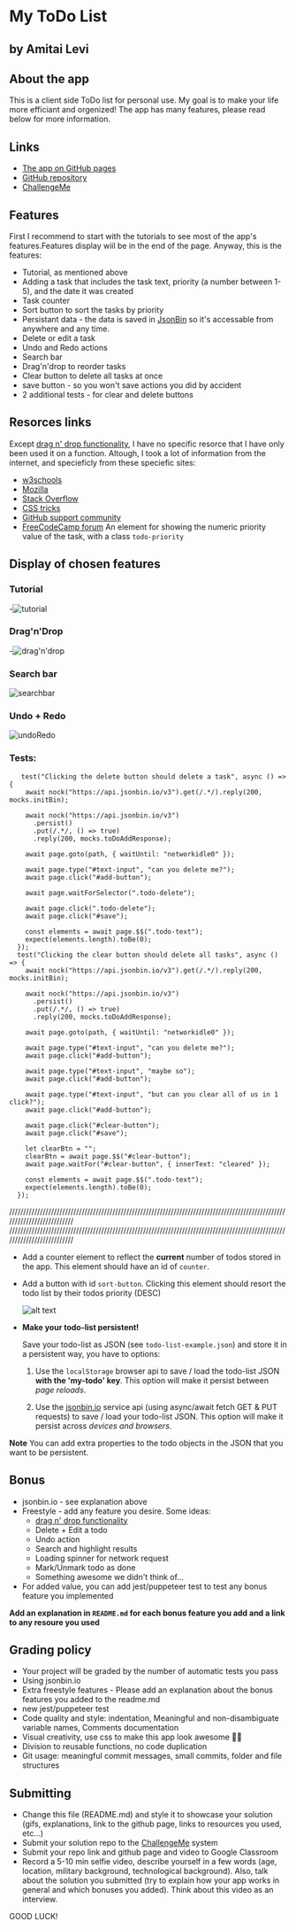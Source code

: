 # My ToDo List

## by Amitai Levi

## About the app

This is a client side ToDo list for personal use. My goal is to make your life more efficiant and orgenized!
The app has many features, please read below for more information.

## Links

- [The app on GitHub pages](https://amitai-levi.github.io/pre-course-2021-final-boilerplate/src/)
- [GitHub repository](https://github.com/Amitai-Levi/pre-course-2021-final-boilerplate)
- [ChallengeMe]()

## Features

First I recommend to start with the tutorials to see most of the app's features.Features display wiil be in the end of the page. Anyway, this is the features:

- Tutorial, as mentioned above
- Adding a task that includes the task text, priority (a number between 1-5), and the date it was created
- Task counter
- Sort button to sort the tasks by priority
- Persistant data - the data is saved in [JsonBin](https://jsonbin.io/) so it's accessable from anywhere and any time.
- Delete or edit a task
- Undo and Redo actions
- Search bar
- Drag'n'drop to reorder tasks
- Clear button to delete all tasks at once
- save button - so you won't save actions you did by accident
- 2 additional tests - for clear and delete buttons

## Resorces links

Except [drag n' drop functionality](https://htmldom.dev/drag-and-drop-element-in-a-list), I have no specific resorce that I have only been used it on a function. Altough, I took a lot of information from the internet, and specieficly from these speciefic sites:

- [w3schools](https://www.w3schools.com/)
- [Mozilla](https://developer.mozilla.org/he/)
- [Stack Overflow](https://stackoverflow.com/)
- [CSS tricks](https://css-tricks.com/)
- [GitHub support community](https://github.community/)
- [FreeCodeCamp forum](https://forum.freecodecamp.org/)
  An element for showing the numeric priority value of the task, with a class `todo-priority`

## Display of chosen features

### Tutorial

-![tutorial](.\readme-files\tutorial.gif)

### Drag'n'Drop

-![drag'n'drop](.\readme-files\dragNdrop.gif)

### Search bar

![searchbar](.\readme-files\searchbar.gif)

### Undo + Redo

![undoRedo](.\readme-files\undoRedo.gif)

### Tests:

```
   test("Clicking the delete button should delete a task", async () => {
    await nock("https://api.jsonbin.io/v3").get(/.*/).reply(200, mocks.initBin);

    await nock("https://api.jsonbin.io/v3")
      .persist()
      .put(/.*/, () => true)
      .reply(200, mocks.toDoAddResponse);

    await page.goto(path, { waitUntil: "networkidle0" });

    await page.type("#text-input", "can you delete me?");
    await page.click("#add-button");

    await page.waitForSelector(".todo-delete");

    await page.click(".todo-delete");
    await page.click("#save");

    const elements = await page.$$(".todo-text");
    expect(elements.length).toBe(0);
  });
  test("Clicking the clear button should delete all tasks", async () => {
    await nock("https://api.jsonbin.io/v3").get(/.*/).reply(200, mocks.initBin);

    await nock("https://api.jsonbin.io/v3")
      .persist()
      .put(/.*/, () => true)
      .reply(200, mocks.toDoAddResponse);

    await page.goto(path, { waitUntil: "networkidle0" });

    await page.type("#text-input", "can you delete me?");
    await page.click("#add-button");

    await page.type("#text-input", "maybe so");
    await page.click("#add-button");

    await page.type("#text-input", "but can you clear all of us in 1 click?");
    await page.click("#add-button");

    await page.click("#clear-button");
    await page.click("#save");

    let clearBtn = "";
    clearBtn = await page.$$("#clear-button");
    await page.waitFor("#clear-button", { innerText: "cleared" });

    const elements = await page.$$(".todo-text");
    expect(elements.length).toBe(0);
  });
```

//////////////////////////////////////////////////////////////////////////////////////////////////////////////////////////
//////////////////////////////////////////////////////////////////////////////////////////////////////////////////////////

- Add a counter element to reflect the **current** number of todos stored in the app. This element should have an id of `counter`.

- Add a button with id `sort-button`. Clicking this element should resort the todo list by their todos priority (DESC)

  ![alt text](./readme-files/todo.gif)

- **Make your todo-list persistent!**

  Save your todo-list as JSON (see `todo-list-example.json`) and store it in a persistent way, you have to options:

  1. Use the `localStorage` browser api to save / load the todo-list JSON **with the 'my-todo' key**. This option will make it persist between _page reloads_.

  2. Use the [jsonbin.io](https://jsonbin.io/) service api (using async/await fetch GET & PUT requests) to save / load your todo-list JSON. This option will make it persist across _devices and browsers_.

**Note** You can add extra properties to the todo objects in the JSON that you want to be persistent.

## Bonus

- jsonbin.io - see explanation above
- Freestyle - add any feature you desire. Some ideas:
  - [drag n' drop functionality](https://htmldom.dev/drag-and-drop-element-in-a-list)
  - Delete + Edit a todo
  - Undo action
  - Search and highlight results
  - Loading spinner for network request
  - Mark/Unmark todo as done
  - Something awesome we didn't think of...
- For added value, you can add jest/puppeteer test to test any bonus feature you implemented

**Add an explanation in `README.md` for each bonus feature you add and a link to any resoure you used**

## Grading policy

- Your project will be graded by the number of automatic tests you pass
- Using jsonbin.io
- Extra freestyle features - Please add an explanation about the bonus features you added to the readme.md
- new jest/puppeteer test
- Code quality and style: indentation, Meaningful and non-disambiguate variable names, Comments documentation
- Visual creativity, use css to make this app look awesome 💅🏿
- Division to reusable functions, no code duplication
- Git usage: meaningful commit messages, small commits, folder and file structures

## Submitting

- Change this file (README.md) and style it to showcase your solution (gifs, explanations, link to the github page, links to resources you used, etc...)
- Submit your solution repo to the [ChallengeMe](http://challengeme.suvelocity.org/) system
- Submit your repo link and github page and video to Google Classroom
- Record a 5-10 min selfie video, describe yourself in a few words (age, location, military background, technological background). Also, talk about the solution you submitted (try to explain how your app works in general and which bonuses you added). Think about this video as an interview.

GOOD LUCK!
